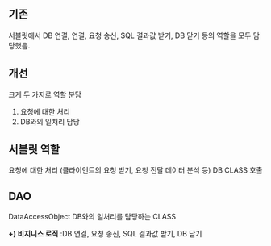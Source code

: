 ## 기존
서블릿에서 DB 연결, 연결, 요청 송신, SQL 결과값 받기, DB 닫기 등의 역할을 모두 담당했음.

## 개선

크게 두 가지로 역할 분담
1. 요청에 대한 처리
2. DB와의 일처리 담당

## 서블릿 역할
요청에 대한 처리 
(클라이언트의 요청 받기, 요청 전달 데이터 분석 등)
DB CLASS 호출

## DAO

DataAccessObject
DB와의 일처리를 담당하는 CLASS

**+) 비지니스 로직**
:DB 연결, 요청 송신, SQL 결과값 받기, DB 닫기


<!--stackedit_data:
eyJoaXN0b3J5IjpbLTgxNTIzMDEwNiwtNzU4OTQxNTNdfQ==
-->